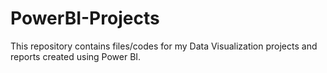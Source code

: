 # PowerBI-Projects
This repository contains files/codes for my Data Visualization projects and reports created using Power BI.
